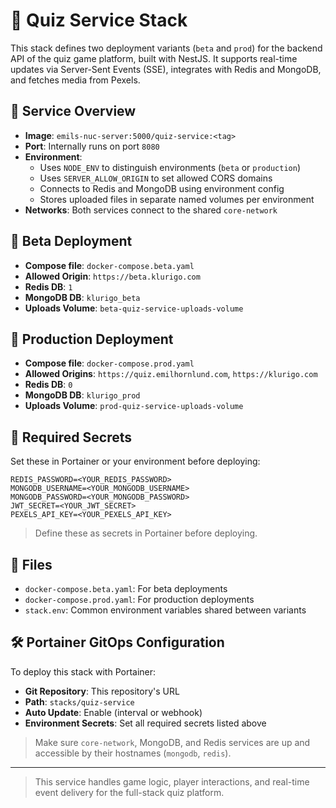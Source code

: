 # 🧠 Quiz Service Stack

This stack defines two deployment variants (`beta` and `prod`) for the backend API of the quiz game platform, built with NestJS. It supports real-time updates via Server-Sent Events (SSE), integrates with Redis and MongoDB, and fetches media from Pexels.

## 🐳 Service Overview

- **Image**: `emils-nuc-server:5000/quiz-service:<tag>`
- **Port**: Internally runs on port `8080`
- **Environment**:
  - Uses `NODE_ENV` to distinguish environments (`beta` or `production`)
  - Uses `SERVER_ALLOW_ORIGIN` to set allowed CORS domains
  - Connects to Redis and MongoDB using environment config
  - Stores uploaded files in separate named volumes per environment
- **Networks**: Both services connect to the shared `core-network`

## 🧪 Beta Deployment

- **Compose file**: `docker-compose.beta.yaml`
- **Allowed Origin**: `https://beta.klurigo.com`
- **Redis DB**: `1`
- **MongoDB DB**: `klurigo_beta`
- **Uploads Volume**: `beta-quiz-service-uploads-volume`

## 🚀 Production Deployment

- **Compose file**: `docker-compose.prod.yaml`
- **Allowed Origins**: `https://quiz.emilhornlund.com`, `https://klurigo.com`
- **Redis DB**: `0`
- **MongoDB DB**: `klurigo_prod`
- **Uploads Volume**: `prod-quiz-service-uploads-volume`

## 🔐 Required Secrets

Set these in Portainer or your environment before deploying:

```env
REDIS_PASSWORD=<YOUR_REDIS_PASSWORD>
MONGODB_USERNAME=<YOUR_MONGODB_USERNAME>
MONGODB_PASSWORD=<YOUR_MONGODB_PASSWORD>
JWT_SECRET=<YOUR_JWT_SECRET>
PEXELS_API_KEY=<YOUR_PEXELS_API_KEY>
```

> Define these as secrets in Portainer before deploying.

## 📁 Files

- `docker-compose.beta.yaml`: For beta deployments
- `docker-compose.prod.yaml`: For production deployments
- `stack.env`: Common environment variables shared between variants

## 🛠 Portainer GitOps Configuration

To deploy this stack with Portainer:

- **Git Repository**: This repository's URL
- **Path**: `stacks/quiz-service`
- **Auto Update**: Enable (interval or webhook)
- **Environment Secrets**: Set all required secrets listed above

> Make sure `core-network`, MongoDB, and Redis services are up and accessible by their hostnames (`mongodb`, `redis`).

---

> This service handles game logic, player interactions, and real-time event delivery for the full-stack quiz platform.
